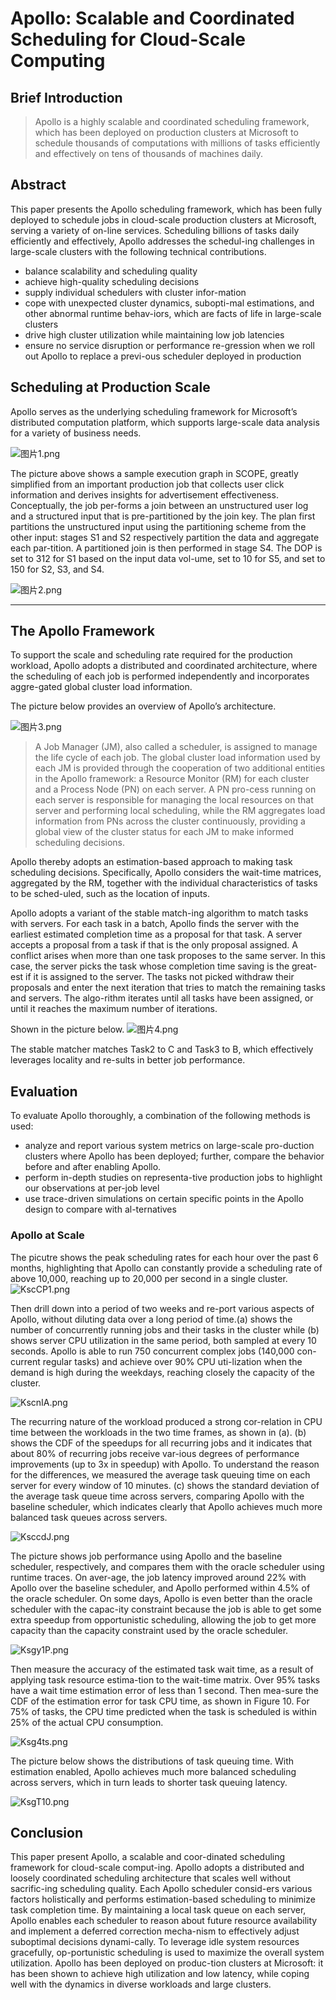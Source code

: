 # Apollo: Scalable and Coordinated Scheduling for Cloud-Scale Computing


## Brief Introduction

>Apollo is a highly scalable and coordinated scheduling framework, which has been deployed on production clusters at Microsoft to schedule thousands of computations with millions of tasks efficiently and effectively on tens of thousands of machines daily.


## Abstract
This paper presents the Apollo scheduling framework, which has been fully deployed to schedule jobs in cloud-scale production clusters at Microsoft, serving a variety of on-line services. Scheduling billions of tasks daily efficiently and effectively, Apollo addresses the schedul-ing challenges in large-scale clusters with the following technical contributions.
- balance scalability and scheduling quality
- achieve high-quality scheduling decisions
- supply individual schedulers with cluster infor-mation
- cope with unexpected cluster dynamics, subopti-mal estimations, and other abnormal runtime behav-iors, which are facts of life in large-scale clusters
- drive high cluster utilization while maintaining low job latencies
- ensure no service disruption or performance re-gression when we roll out Apollo to replace a previ-ous scheduler deployed in production


## Scheduling at Production Scale
Apollo serves as the underlying scheduling framework for Microsoft’s distributed computation platform, which supports large-scale data analysis for a variety of business needs.

![图片1.png](https://i.loli.net/2019/10/27/9n428Xc1KEbrvUV.png)

The picture above shows a sample execution graph in SCOPE, greatly simplified from an important production job that collects user click information and derives insights for advertisement effectiveness. Conceptually, the job per-forms a join between an unstructured user log and a structured input that is pre-partitioned by the join key. The plan first partitions the unstructured input using the partitioning scheme from the other input: stages S1 and S2 respectively partition the data and aggregate each par-tition. A partitioned join is then performed in stage S4. The DOP is set to 312 for S1 based on the input data vol-ume, set to 10 for S5, and set to 150 for S2, S3, and S4.

![图片2.png](https://i.loli.net/2019/10/27/UsJSprzvXgfh1id.png)

---
## The Apollo Framework

To support the scale and scheduling rate required for the production workload, Apollo adopts a distributed and coordinated architecture, where the scheduling of each job is performed independently and incorporates aggre-gated global cluster load information.

The picture below provides an overview of Apollo’s architecture.

![图片3.png](https://i.loli.net/2019/10/27/IFTWXvxGjPRmUZE.png)

 >A Job Manager (JM), also called a scheduler, is assigned to manage the life cycle of each job. The global cluster load information used by each JM is provided through the cooperation of two additional entities in the Apollo framework: a Resource Monitor (RM) for each cluster and a Process Node (PN) on each server. A PN pro-cess running on each server is responsible for managing the local resources on that server and performing local scheduling, while the RM aggregates load information from PNs across the cluster continuously, providing a global view of the cluster status for each JM to make informed scheduling decisions.


Apollo thereby adopts an estimation-based approach to making task scheduling decisions. Specifically, Apollo considers the wait-time matrices, aggregated by the RM, together with the individual characteristics of tasks to be sched-uled, such as the location of inputs.

Apollo adopts a variant of the stable match-ing algorithm to match tasks with servers. For each task in a batch, Apollo finds the server with the earliest estimated completion time as a proposal for that task. A server accepts a proposal from a task if that is the only proposal assigned. A conflict arises when more than one task proposes to the same server. In this case, the server picks the task whose completion time saving is the great-est if it is assigned to the server. The tasks not picked withdraw their proposals and enter the next iteration that tries to match the remaining tasks and servers. The algo-rithm iterates until all tasks have been assigned, or until it reaches the maximum number of iterations.
 
Shown in the picture below.
![图片4.png](https://i.loli.net/2019/10/27/MYjtNO23sUmHWl4.png)

The stable matcher matches Task2 to C and Task3 to B, which effectively leverages locality and re-sults in better job performance.

## Evaluation

To evaluate Apollo thoroughly, a combination of the following methods is used:
- analyze and report various system metrics on large-scale pro-duction clusters where Apollo has been deployed; further, compare the behavior before and after enabling Apollo.
-  perform in-depth studies on representa-tive production jobs to highlight our observations at per-job level
- use trace-driven simulations on certain specific points in the Apollo design to compare with al-ternatives

### Apollo at Scale
The picutre shows the peak scheduling rates for each hour over the past 6 months, highlighting that Apollo can constantly provide a scheduling rate of above 10,000, reaching up to 20,000 per second in a single cluster.
![KscCP1.png](https://s2.ax1x.com/2019/10/27/KscCP1.png)

Then drill down into a period of two weeks and re-port various aspects of Apollo, without diluting data over a long period of time.(a) shows the number of concurrently running jobs and their tasks in the cluster while (b) shows server CPU utilization in the same period, both sampled at every 10 seconds. Apollo is able to run 750 concurrent complex jobs (140,000 con-current regular tasks) and achieve over 90% CPU uti-lization when the demand is high during the weekdays, reaching closely the capacity of the cluster.

![KscnIA.png](https://s2.ax1x.com/2019/10/27/KscnIA.png)

The recurring nature of the workload produced a strong cor-relation in CPU time between the workloads in the two time frames, as shown in (a). (b) shows the CDF of the speedups for all recurring jobs and it indicates that about 80% of recurring jobs receive var-ious degrees of performance improvements (up to 3x in speedup) with Apollo. To understand the reason for the differences, we measured the average task queuing time on each server for every window of 10 minutes. (c) shows the standard deviation of the average task queue time across servers, comparing Apollo with the baseline scheduler, which indicates clearly that Apollo achieves much more balanced task queues across servers.

![KsccdJ.png](https://s2.ax1x.com/2019/10/27/KsccdJ.png)

The picture shows job performance using Apollo and the baseline scheduler, respectively, and compares them with the oracle scheduler using runtime traces. On aver-age, the job latency improved around 22% with Apollo over the baseline scheduler, and Apollo performed within 4.5% of the oracle scheduler. On some days, Apollo is even better than the oracle scheduler with the capac-ity constraint because the job is able to get some extra speedup from opportunistic scheduling, allowing the job to get more capacity than the capacity constraint used by the oracle scheduler.

![Ksgy1P.png](https://s2.ax1x.com/2019/10/27/Ksgy1P.png)

Then measure the accuracy of the estimated task wait time, as a result of applying task resource estima-tion to the wait-time matrix. Over 95% tasks have a wait time estimation error of less than 1 second. Then mea-sure the CDF of the estimation error for task CPU time, as shown in Figure 10. For 75% of tasks, the CPU time predicted when the task is scheduled is within 25% of the actual CPU consumption.

![Ksg4ts.png](https://s2.ax1x.com/2019/10/27/Ksg4ts.png)

The picture below shows the distributions of task queuing time. With estimation enabled, Apollo achieves much more balanced scheduling across servers, which in turn leads to shorter task queuing latency.

![KsgT10.png](https://s2.ax1x.com/2019/10/27/KsgT10.png)

## Conclusion

This paper present Apollo, a scalable and coor-dinated scheduling framework for cloud-scale comput-ing. Apollo adopts a distributed and loosely coordinated scheduling architecture that scales well without sacrific-ing scheduling quality. Each Apollo scheduler consid-ers various factors holistically and performs estimation-based scheduling to minimize task completion time. By maintaining a local task queue on each server, Apollo enables each scheduler to reason about future resource availability and implement a deferred correction mecha-nism to effectively adjust suboptimal decisions dynami-cally. To leverage idle system resources gracefully, op-portunistic scheduling is used to maximize the overall system utilization. Apollo has been deployed on produc-tion clusters at Microsoft: it has been shown to achieve high utilization and low latency, while coping well with the dynamics in diverse workloads and large clusters.